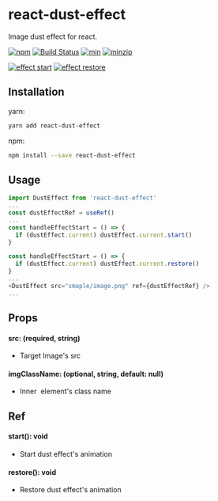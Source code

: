 # react-dust-effect

Image dust effect for react.

[![npm](https://img.shields.io/npm/v/react-dust-effect.svg)](https://www.npmjs.com/package/react-dust-effect)
[![Build Status](https://api.travis-ci.com/jiggum/react-dust-effect.svg?branch=master)](https://travis-ci.com/jiggum/react-dust-effect)
[![min](https://img.shields.io/bundlephobia/min/react-dust-effect.svg)](https://www.npmjs.com/package/react-dust-effect)
[![minzip](https://img.shields.io/bundlephobia/minzip/react-dust-effect.svg)](https://www.npmjs.com/package/react-dust-effect)

[![effect start](http://thanos.jiggum.s3.amazonaws.com/assets/dust-effect-start.gif)]()
[![effect restore](http://thanos.jiggum.s3.amazonaws.com/assets/dust-effect-restore.gif)]()

## Installation

yarn:
```bash
yarn add react-dust-effect
```

npm:
```bash
npm install --save react-dust-effect
```

## Usage

```js
import DustEffect from 'react-dust-effect'
...
const dustEffectRef = useRef()
...
const handleEffectStart = () => {
  if (dustEffect.current) dustEffect.current.start()
}

const handleEffectStart = () => {
  if (dustEffect.current) dustEffect.current.restore()
}
...
<DustEffect src="smaple/image.png" ref={dustEffectRef} />
...
```

## Props

#### src: (required, string)
- Target Image's src

#### imgClassName: (optional, string, default: null)
- Inner <img> element's class name

## Ref
#### start(): void
- Start dust effect's animation 

#### restore(): void
- Restore dust effect's animation
